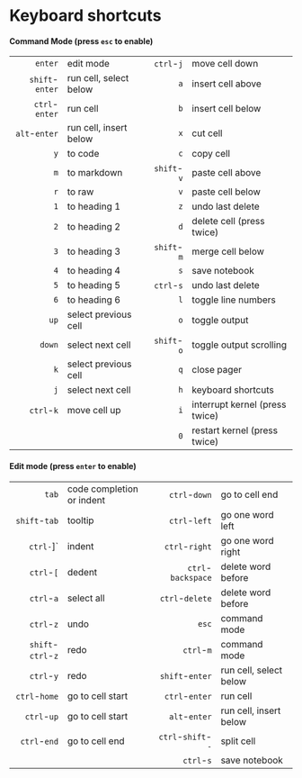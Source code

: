 # Keyboard shortcuts

#### Command Mode (press `esc` to enable)
|  |  |  |  |
|-----------:|:------------|------------:|:----------|
|`enter` |edit mode | `ctrl`-`j` | move cell down|     
|`shift`-`enter` | run cell, select below | `a` | insert cell above |
|`ctrl`-`enter` | run cell | `b` | insert cell below |
|`alt`-`enter`| run cell, insert below | `x` | cut cell |
|`y` | to code| `c` | copy cell |
|`m` | to markdown | `shift`-`v` | paste cell above  |
|`r` | to raw | `v` | paste cell below|
|`1` | to heading 1 | `z` | undo last delete |
|`2` | to heading 2 | `d` | delete cell (press twice) |
|`3` | to heading 3 | `shift`-`m` | merge cell below |
|`4` | to heading 4 | `s` | save notebook |
|`5` | to heading 5 | `ctrl`-`s` | undo last delete |
|`6` | to heading 6 | `l` | toggle line numbers |
|`up` | select previous cell | `o` | toggle output |
|`down` | select next cell | `shift`-`o` | toggle output scrolling |
|`k` | select previous cell | `q` | close pager |
|`j` | select next cell | `h` | keyboard shortcuts |
| `ctrl`-`k` | move cell up| `i` | interrupt kernel (press twice) |
| | | `0` | restart kernel (press twice) |

#### Edit mode (press `enter` to enable)

| | | | |
|--:|:--|--:|:--|
| `tab` | code completion or indent |`ctrl`-`down` | go to cell end |
| `shift`-`tab` |tooltip | `ctrl`-`left` | go one word left |
| `ctrl-`]` |indent |`ctrl`-`right` | go one word right |
| `ctrl`-`[`|dedent |`ctrl`-`backspace` | delete word before |
| `ctrl`-`a`|select all |`ctrl`-`delete` | delete word before |
| `ctrl`-`z`|undo |`esc` | command mode |
| `shift`-`ctrl`-`z`|redo |`ctrl`-`m` | command mode |
| `ctrl`-`y`|redo |`shift`-`enter` | run cell, select below |
| `ctrl`-`home`|go to cell start |`ctrl`-`enter` | run cell |
| `ctrl`-`up`|go to cell start |`alt`-`enter` | run cell, insert below |
| `ctrl`-`end`|go to cell end |`ctrl`-`shift`-`-` | split cell |
| | | `ctrl`-`s` | save notebook |

